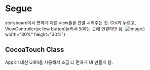 # Segue
storyboard에서 편하게 다른 view들을 연결 시켜주는 것.
Ctrl키 누르고, ViewController(yellow button)눌러서 원하는 곳에 연결하면 됨.
![image](https://user-images.githubusercontent.com/84604563/130148062-bc661e36-26a4-45d4-b379-566877f4e87f.png){: width="30%" height="30%"}



## CocoaTouch Class
AppKit 대신 UIKit을 사용해서 조금 더 편하게 UI 만들게 함.



